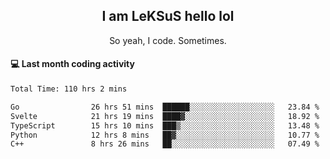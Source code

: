 <h2 align="center">I am LeKSuS hello lol</h2>
<p align="center">So yeah, I code. Sometimes.</p>

#### :computer: Last month coding activity
<!--START_SECTION:waka-->

```txt
Total Time: 110 hrs 2 mins

Go                26 hrs 51 mins  ██████░░░░░░░░░░░░░░░░░░░   23.84 %
Svelte            21 hrs 19 mins  ████▓░░░░░░░░░░░░░░░░░░░░   18.92 %
TypeScript        15 hrs 10 mins  ███▒░░░░░░░░░░░░░░░░░░░░░   13.48 %
Python            12 hrs 8 mins   ██▓░░░░░░░░░░░░░░░░░░░░░░   10.77 %
C++               8 hrs 26 mins   ██░░░░░░░░░░░░░░░░░░░░░░░   07.49 %
```

<!--END_SECTION:waka-->
